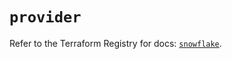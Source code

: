 # `provider`

Refer to the Terraform Registry for docs: [`snowflake`](https://registry.terraform.io/providers/snowflake-labs/snowflake/0.97.0/docs).
